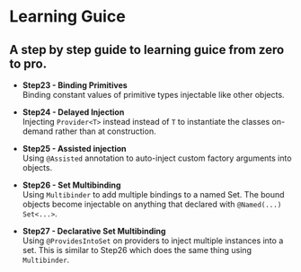 # Learning Guice
## A step by step guide to learning guice from zero to pro.

* **Step23 - Binding Primitives** \
Binding constant values of primitive types injectable like other objects.

* **Step24 - Delayed Injection** \
Injecting `Provider<T>` instead instead of `T` to instantiate the classes on-demand rather than at construction.

* **Step25 - Assisted injection** \
Using `@Assisted` annotation to auto-inject custom factory arguments into objects. 

* **Step26 - Set Multibinding** \
Using `Multibinder` to add multiple bindings to a named Set.  The bound objects become injectable on anything that declared with `@Named(...) Set<...>`.

* **Step27 - Declarative Set Multibinding** \
Using `@ProvidesIntoSet` on providers to inject multiple instances into a set.  This is similar to Step26 which does the same thing using `Multibinder`.
